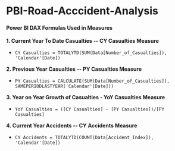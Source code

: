 # PBI-Road-Acccident-Analysis

#### Power BI DAX Formulas Used in Measures

**1. Current Year To Date Casualties -- CY Casualties Measure**
* `CY Casualties = TOTALYTD(SUM(Data[Number_of_Casualties]), 'Calendar'[Date])`

**2. Previous Year Casualties -- PY Casualties Measure**
* `PY Casualties = CALCULATE(SUM(Data[Number_of_Casualties]), SAMEPERIODLASTYEAR('Calendar'[Date]))`

**3. Year on Year Growth of Casualties - YoY Casualties Measure**
* `YoY Casualties = ([CY Casualties] - [PY Casualties])/[PY Casualties]`

**4. Current Year Accidents -- CY Accidents Measure**
*  `CY Accidents = TOTALYTD(COUNT(Data[Accident_Index]), 'Calendar'[Date])`

  
